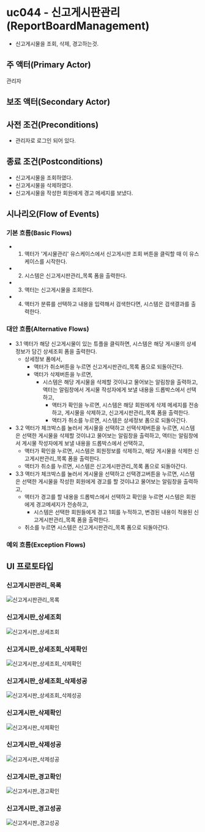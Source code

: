 # uc044 - 신고게시판관리(ReportBoardManagement)
- 신고게시물을 조회, 삭제, 경고하는것.

## 주 액터(Primary Actor)
관리자

## 보조 액터(Secondary Actor)


## 사전 조건(Preconditions)
- 관리자로 로그인 되어 있다.

## 종료 조건(Postconditions)
- 신고게시물을 조회하였다.
- 신고게시물을 삭제하였다.
- 신고게시물을 작성한 회원에게 경고 메세지를 보냈다.

## 시나리오(Flow of Events)

### 기본 흐름(Basic Flows)

- 1. 액터가 '게시물관리' 유스케이스에서 신고게시판 조회 버튼을 클릭할 때 이 유스케이스를 시작한다.
- 2. 시스템은 신고게시판관리_목록 폼을 출력한다.
- 3. 액터는 신고게시물을 조회한다.
- 4. 액터가 분류를 선택하고 내용을 입력해서 검색한다면, 시스템은 검색결과를 출력한다.


### 대안 흐름(Alternative Flows)

- 3.1 액터가 해당 신고게시물이 있는 튜플을 클릭하면, 시스템은 해당 게시물의 상세정보가 담긴 상세조회 폼을 출력한다.
    - 상세정보 폼에서,
        - 액터가 취소버튼을 누르면 신고게시판관리_목록 폼으로 되돌아간다.
        - 액터가 삭제버튼을 누르면,
            - 시스템은 해당 게시물을 삭제할 것이냐고 물어보는 알림창을 출력하고, 액터는 알림창에서 게시물 작성자에게 보낼 내용을 드롭박스에서 선택하고,
                - 액터가 확인을 누르면, 시스템은 해당 회원에게 삭제 메세지를 전송하고, 게시물을 삭제하고, 신고게시판관리_목록 폼을 출력한다.
                - 액터가 취소를 누르면, 시스템은 상세정보 폼으로 되돌아간다.
- 3.2 액터가 체크박스를 눌러서 게시물을 선택하고 선택삭제버튼을 누르면, 시스템은 선택한 게시물을 삭제할 것이냐고 물어보는 알림창을 출력하고, 액터는 알림창에서 게시물 작성자에게 보낼 내용을 드롭박스에서 선택하고,
    - 액터가 확인을 누르면, 시스템은 회원정보를 삭제하고, 해당 게시물을 삭제한 신고게시판관리_목록 폼을 출력한다.
    - 액터가 취소를 누르면, 시스템은 신고게시판관리_목록 폼으로 되돌아간다.
- 3.3 액터가 체크박스를 눌러서 게시물을 선택하고 선택경고버튼을 누르면, 시스템은 선택한 게시물을 작성한 회원에게 경고를 할 것이냐고 물어보는 알림창을 출력하고,
    - 액터가 경고를 할 내용을 드롭박스에서 선택하고 확인을 누르면 시스템은 회원에게 경고메세지가 전송하고, 
        - 시스템은 선택한 회원들에게 경고 1회를 누적하고, 변경된 내용이 적용된 신고게시판관리_목록 폼을 출력한다.
    - 취소를 누르면 시스템은 신고게시판관리_목록 폼으로 되돌아간다.
        



### 예외 흐름(Exception Flows)


## UI 프로토타입

### 신고게시판관리_목록
![신고게시판관리_목록](./images/uc044-list.jpg)

### 신고게시판_상세조회
![신고게시판_상세조회](./images/uc044-detail.jpg)

### 신고게시판_상세조회_삭제확인
![신고게시판_상세조회_삭제확인](./images/uc044-detail_delete_check.jpg)

### 신고게시판_상세조회_삭제성공
![신고게시판_상세조회_삭제성공](./images/uc044-detail_delete_success.jpg)

### 신고게시판_삭제확인
![신고게시판_삭제확인](./images/uc044-delete_check.jpg)

### 신고게시판_삭제성공
![신고게시판_삭제성공](./images/uc044-delete_success.jpg)

### 신고게시판_경고확인
![신고게시판_경고확인](./images/uc044-alert_check.jpg)

### 신고게시판_경고성공
![신고게시판_경고성공](./images/uc044-alert_success.jpg)